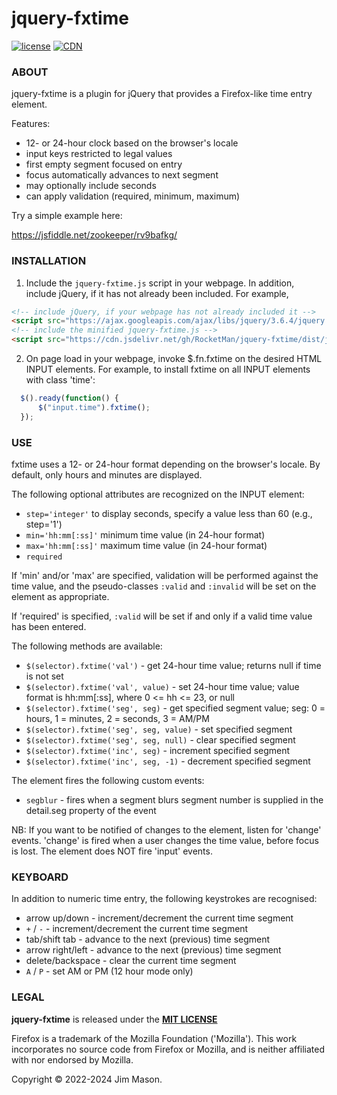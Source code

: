 # jquery-fxtime
[![license](https://badgen.net/github/license/RocketMan/jquery-fxtime)](https://github.com/RocketMan/jquery-fxtime/blob/master/LICENSE)
[![CDN](https://data.jsdelivr.com/v1/package/gh/RocketMan/jquery-fxtime/badge)](https://www.jsdelivr.com/package/gh/RocketMan/jquery-fxtime)

### ABOUT

jquery-fxtime is a plugin for jQuery that provides a Firefox-like time
entry element.

Features:

* 12- or 24-hour clock based on the browser's locale
* input keys restricted to legal values
* first empty segment focused on entry
* focus automatically advances to next segment
* may optionally include seconds
* can apply validation (required, minimum, maximum)

Try a simple example here:

https://jsfiddle.net/zookeeper/rv9bafkg/


### INSTALLATION

1. Include the `jquery-fxtime.js` script in your webpage.  In
addition, include jQuery, if it has not already been included.  For
example,

```html
<!-- include jQuery, if your webpage has not already included it -->
<script src="https://ajax.googleapis.com/ajax/libs/jquery/3.6.4/jquery.min.js"></script>
<!-- include the minified jquery-fxtime.js -->
<script src="https://cdn.jsdelivr.net/gh/RocketMan/jquery-fxtime/dist/jquery-fxtime.min.js"></script>
```

2. On page load in your webpage, invoke $.fn.fxtime on the desired
HTML INPUT elements.  For example, to install fxtime on all INPUT
elements with class 'time':

```javascript
  $().ready(function() {
      $("input.time").fxtime();
  });
```

### USE

fxtime uses a 12- or 24-hour format depending on the browser's locale.
By default, only hours and minutes are displayed.

The following optional attributes are recognized on the INPUT element:

* `step='integer'`
      to display seconds, specify a value less than 60 (e.g., step='1')
* `min='hh:mm[:ss]'`
      minimum time value (in 24-hour format)
* `max='hh:mm[:ss]'`
      maximum time value (in 24-hour format)
* `required`

If 'min' and/or 'max' are specified, validation will be performed
against the time value, and the pseudo-classes `:valid` and `:invalid`
will be set on the element as appropriate.

If 'required' is specified, `:valid` will be set if and only if a valid
time value has been entered.


The following methods are available:

* `$(selector).fxtime('val')` - get 24-hour time value;
      returns null if time is not set
* `$(selector).fxtime('val', value)` - set 24-hour time value;
      value format is hh:mm[:ss], where 0 <= hh <= 23, or null
* `$(selector).fxtime('seg', seg)` - get specified segment value;
      seg:  0 = hours, 1 = minutes, 2 = seconds, 3 = AM/PM
* `$(selector).fxtime('seg', seg, value)` - set specified segment
* `$(selector).fxtime('seg', seg, null)` - clear specified segment
* `$(selector).fxtime('inc', seg)` - increment specified segment
* `$(selector).fxtime('inc', seg, -1)` - decrement specified segment

The element fires the following custom events:

* `segblur` - fires when a segment blurs
      segment number is supplied in the detail.seg property of the event

NB: If you want to be notified of changes to the element, listen for
'change' events.  'change' is fired when a user changes the time value,
before focus is lost.  The element does NOT fire 'input' events.

### KEYBOARD

In addition to numeric time entry, the following keystrokes are
recognised:

* arrow up/down - increment/decrement the current time segment
* `+` / `-` - increment/decrement the current time segment
* tab/shift tab - advance to the next (previous) time segment
* arrow right/left - advance to the next (previous) time segment
* delete/backspace - clear the current time segment
* `A` / `P` - set AM or PM (12 hour mode only)

### LEGAL

**jquery-fxtime** is released under the
[**MIT LICENSE**](https://mit-license.org/)

Firefox is a trademark of the Mozilla Foundation ('Mozilla').  This
work incorporates no source code from Firefox or Mozilla, and is
neither affiliated with nor endorsed by Mozilla.

Copyright &copy; 2022-2024 Jim Mason.
